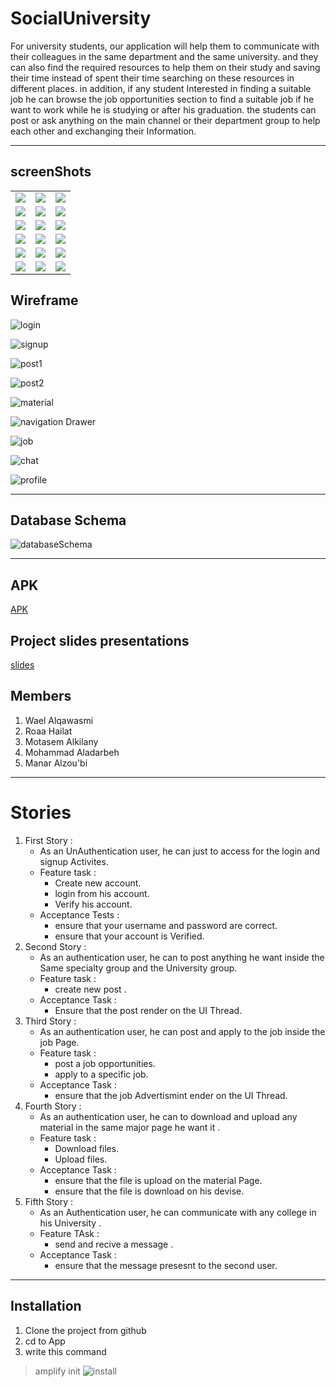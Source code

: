 # SocialUniversity

For university students, our application will help them to communicate with their 
colleagues in the same department and the same university. and they can also find the
required resources to help them on their study and saving their time instead of spent their
time searching on these resources in different places. in addition, if any student 
Interested in finding a suitable job he can browse the job opportunities section to find
a suitable job if he want to work while he is studying or after his graduation.
the students can post or ask anything on the main channel or their department group to 
help each other and exchanging their Information.

___

## screenShots

|        |  |                     |
| :---------- | :--------:  |       ----------:        |
| ![](image/Splash.png)  |   ![](image/Login.png)    | ![](image/Signup.png)      |
| ![](image/Verify.png)  |   ![](image/Adv.png)    | ![](image/Home_Material.png)      |
| ![](image/AddMaterial.png)  |   ![](image/MajorPost.png)    | ![](image/AddPost.png)      |
| ![](image/University.png)  |   ![](image/Comment.png)    | ![](image/AddComment.png)      |
| ![](image/NavigationDrawer.png)  |   ![](image/Profile_Page.png)    | ![](image/Jobs.png)      |
| ![](image/JobDetails.png)  |   ![](image/AddJob.png)    | ![](image/Chat.png)      |

## Wireframe

![login](image/login_page.png)

![signup](image/Signup_page.png)

![post1](image/page1_page.png)

![post2](image/Page2_page.png)

![material](image/Material_page.png)

![navigation Drawer](image/Navigation_page.png)

![job](image/job_page.png)

![chat](image/chat_page.png)

![profile](image/profile.png)


___


## Database Schema

![databaseSchema](image/database_schema.png)
___




## APK
[APK](App/app-debug.apk)


## Project slides presentations
[slides](Social_university.pptx)
## Members

1. Wael Alqawasmi
2. Roaa Hailat
3. Motasem Alkilany
4. Mohammad Aladarbeh
5. Manar Alzou'bi
___

# Stories

1. First Story :
    * As an UnAuthentication user, he can just to access for the login and signup Activites.
    * Feature task : 
        - Create new account.
        - login from his account.
        - Verify his account.
    * Acceptance Tests :
        - ensure that your username and password are correct.
        - ensure that your account is Verified.
2. Second Story : 
    * As an authentication user, he can to post anything he want inside the Same specialty group and the University group.
    * Feature task : 
        - create new post .
    * Acceptance Task : 
        - Ensure that the post render on the UI Thread.
3. Third Story : 
    * As an authentication user, he can post and apply to the job inside the job Page.
    * Feature task : 
        - post a job opportunities.
        - apply to a specific job.
    * Acceptance Task : 
        - ensure that the job Advertismint ender on the UI Thread.
4. Fourth Story : 
    * As an authentication user, he can to download and upload any material in the same major page he want it .
    * Feature task : 
        - Download files.
        - Upload files.
    * Acceptance Task : 
        - ensure that the file is upload on the material Page.
        - ensure that the file is download on his devise.
5. Fifth Story : 
    * As an Authentication user, he can communicate with any college in his University .
    * Feature TAsk : 
        - send and recive a message .
    * Acceptance Task : 
        - ensure that the message presesnt to the second user.

___

## Installation
1. Clone the project from github
2. cd to App
3. write this command 
> amplify init
![install](image/install.png)


